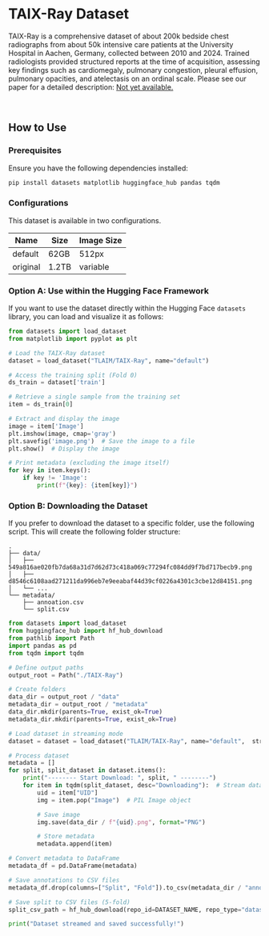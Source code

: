 # TAIX-Ray Dataset

TAIX-Ray is a comprehensive dataset of about 200k bedside chest radiographs from about 50k intensive care patients at the University Hospital in Aachen, Germany, collected between 2010 and 2024. 
Trained radiologists provided structured reports at the time of acquisition, assessing key findings such as cardiomegaly, pulmonary congestion, pleural effusion, pulmonary opacities, and atelectasis on an ordinal scale. 
Please see our paper for a detailed description:  [Not yet available.](https://arxiv.org/abs/your-paper-link)

<br>

## How to Use

### Prerequisites
Ensure you have the following dependencies installed:

```bash
pip install datasets matplotlib huggingface_hub pandas tqdm
```

### Configurations
This dataset is available in two configurations. 

| **Name** | **Size** | **Image Size** |
|------------|----------|----------------|
| default    | 62GB     | 512px          |
| original   | 1.2TB    | variable       |


### Option A: Use within the Hugging Face Framework
If you want to use the dataset directly within the Hugging Face `datasets` library, you can load and visualize it as follows:

```python
from datasets import load_dataset
from matplotlib import pyplot as plt

# Load the TAIX-Ray dataset
dataset = load_dataset("TLAIM/TAIX-Ray", name="default")

# Access the training split (Fold 0)
ds_train = dataset['train']

# Retrieve a single sample from the training set
item = ds_train[0]

# Extract and display the image
image = item['Image']
plt.imshow(image, cmap='gray')
plt.savefig('image.png')  # Save the image to a file
plt.show()  # Display the image

# Print metadata (excluding the image itself)
for key in item.keys():
    if key != 'Image':
        print(f"{key}: {item[key]}")
```

### Option B: Downloading the Dataset 

If you prefer to download the dataset to a specific folder, use the following script. This will create the following folder structure:
```
.
├── data/
│   ├── 549a816ae020fb7da68a31d7d62d73c418a069c77294fc084dd9f7bd717becb9.png
│   ├── d8546c6108aad271211da996eb7e9eeabaf44d39cf0226a4301c3cbe12d84151.png
│   └── ...
└── metadata/
    ├── annoation.csv
    └── split.csv 
```

```python
from datasets import load_dataset
from huggingface_hub import hf_hub_download
from pathlib import Path
import pandas as pd
from tqdm import tqdm

# Define output paths
output_root = Path("./TAIX-Ray")

# Create folders 
data_dir = output_root / "data"
metadata_dir = output_root / "metadata"
data_dir.mkdir(parents=True, exist_ok=True)
metadata_dir.mkdir(parents=True, exist_ok=True)

# Load dataset in streaming mode
dataset = dataset = load_dataset("TLAIM/TAIX-Ray", name="default",  streaming=True)

# Process dataset
metadata = []
for split, split_dataset in dataset.items():
    print("-------- Start Download: ", split, " --------")
    for item in tqdm(split_dataset, desc="Downloading"):  # Stream data one-by-one
        uid = item["UID"]
        img = item.pop("Image")  # PIL Image object

        # Save image
        img.save(data_dir / f"{uid}.png", format="PNG")

        # Store metadata
        metadata.append(item)  

# Convert metadata to DataFrame
metadata_df = pd.DataFrame(metadata)

# Save annotations to CSV files
metadata_df.drop(columns=["Split", "Fold"]).to_csv(metadata_dir / "annotation.csv", index=False)

# Save split to CSV files (5-fold)
split_csv_path = hf_hub_download(repo_id=DATASET_NAME, repo_type="dataset", filename="split.csv", local_dir=metadata_dir)

print("Dataset streamed and saved successfully!")
```


